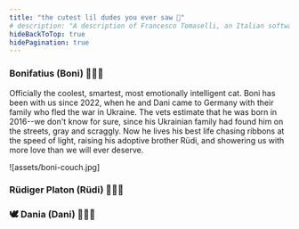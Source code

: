```yaml
---
title: "the cutest lil dudes you ever saw 🥰"
# description: "A description of Francesco Tomaselli, an Italian software engineer."
hideBackToTop: true
hidePagination: true
---
```


### Bonifatius (Boni) 🤯🚀💎 
Officially the coolest, smartest, most emotionally intelligent cat. Boni has been with us since 2022, when he and Dani came to Germany with their family who fled the war in Ukraine. The vets estimate that he was born in 2016--we don't know for sure, since his Ukrainian family had found him on the streets, gray and scraggly. Now he lives his best life chasing ribbons at the speed of light, raising his adoptive brother Rüdi, and showering us with more love than we will ever deserve. 

![assets/boni-couch.jpg]


### Rüdiger Platon (Rüdi) 🥹🐥👑


### 🕊️ Dania (Dani) 🤗🥔🤍  